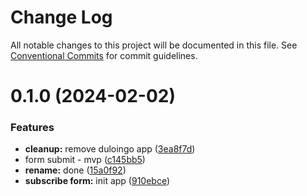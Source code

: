 # Change Log

All notable changes to this project will be documented in this file.
See [Conventional Commits](https://conventionalcommits.org) for commit guidelines.

# 0.1.0 (2024-02-02)

### Features

-   **cleanup:** remove duloingo app ([3ea8f7d](https://github.com/paulAlexSerban/wbk--reactjs-playground--typescript/commit/3ea8f7d47da9759c9ea8f62599a8aa4250b38c3c))
-   form submit - mvp ([c145bb5](https://github.com/paulAlexSerban/wbk--reactjs-playground--typescript/commit/c145bb5e23e6a3ad0f06b65aaaa55dfbf065072a))
-   **rename:** done ([15a0f92](https://github.com/paulAlexSerban/wbk--reactjs-playground--typescript/commit/15a0f92f47690da6021269d43d7489cb72cdc514))
-   **subscribe form:** init app ([910ebce](https://github.com/paulAlexSerban/wbk--reactjs-playground--typescript/commit/910ebceb66a34259567306be1328ad2b09e78cf2))
